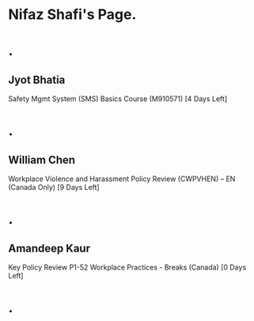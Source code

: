 Nifaz Shafi's Page.
=

.
=

Jyot Bhatia
-----------


Safety Mgmt System (SMS) Basics Course (M910571) [4 Days Left]

.
=

William Chen
------------


Workplace Violence and Harassment Policy Review (CWPVHEN) – EN (Canada Only) [9 Days Left]

.
=

Amandeep Kaur
-------------


Key Policy Review P1-52 Workplace Practices - Breaks (Canada) [0 Days Left]

.
=

